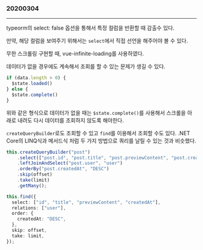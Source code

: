 ### 20200304
---

typeorm의 select: false 옵션을 통해서 특정 컬럼을 반환할 때 감출수 있다.

만약, 해당 컬럼을 보여주기 위해서는 `select`에서 직접 선언을 해주어야 볼 수 있다.

무한 스크롤링 구현할 때, vue-infinite-loading를 사용하였다.

데이터가 없을 경우에도 계속해서 조회를 할 수 있는 문제가 생길 수 있다.

```typescript
if (data.length > 0) {
  $state.loaded()
} else {
  $state.complete()
}
```

위와 같은 형식으로 데이터가 없을 때는 `$state.complete()`를 사용해서 스크롤을 아래로 내려도 다시 데이터를 조회하지 않도록 해야한다.

`createQueryBuilder`로도 조회할 수 있고 `find`를 이용해서 조회할 수도 있다. .NET Core의 LINQ식과 메서드식 처럼 두 가지 방법으로 쿼리를 날릴 수 있는 것과 비슷했다.

```typescript
this.createQueryBuilder("post")
    .select(["post.id", "post.title", "post.previewContent", "post.createdAt"])
    .leftJoinAndSelect("post.user", "user")
    .orderBy("post.createdAt", "DESC")
    .skip(offset)
    .take(limit)
    .getMany();

this.find({
  select: ["id", "title", "previewContent", "createdAt"],
  relations: ["user"],
  order: {
    createdAt: "DESC",
  },
  skip: offset,
  take: limit,
});
```


